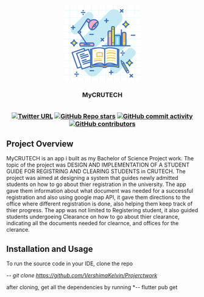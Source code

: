 <p align="center">
   <img src="assets/splash.png", width="200">
</p>
<h3 align="center">MyCRUTECH</>
<br/><br/>  
<div align="center">


<a href="">![Twitter URL](https://img.shields.io/twitter/url?style=social&url=https%3A%2F%2Ftwitter.com%2Fvershimakelvin)</a>
<a href="">![GitHub Repo stars](https://img.shields.io/github/stars/VershimaKelvin/Projerctwork?style=social)</a>
<a href="">![GitHub commit activity](https://img.shields.io/github/commit-activity/m/VershimaKelvin/Projerctwork)</a>
<a href="">![GitHub contributors](https://img.shields.io/github/contributors/VershimaKelvin/Projerctwork)</a>

</div>
   
   
## Project Overview   


MyCRUTECH is an app i built as my Bachelor of Science Project work. The topic of the project was DESIGN AND IMPLEMENTATION OF A STUDENT GUIDE FOR REGISTRING AND CLEARING STUDENTS in CRUTECH. The project was aimed at designing a system that guides newly admitted students on how to go about thier registration in the university. The app gave them information about what document was needed for a successful registration and also using google map API, it gave them directions to the office where different registration is done, also helping them keep track of thier progress. The app was not limited to Registering student, it also guided students undergoeing Clearance on how to go about thier clearance, indicating all the documents needed for clearnce, and offices for the clerance.


## Installation and Usage
To run the source code in your IDE, clone the repo

*--  git clone https://github.com/VershimaKelvin/Projerctwork*

after cloning, get all the dependencies by running
 *-- flutter pub get
